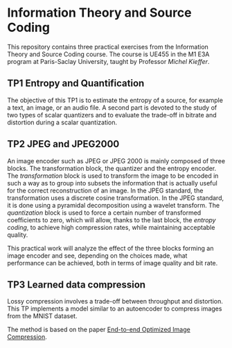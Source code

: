 # Information Theory and Source Coding

This repository contains three practical exercises from the Information Theory and Source Coding course.
The course is UE455 in the M1 E3A program at Paris-Saclay University, taught by Professor *Michel Kieffer*.

## TP1 Entropy and Quantification

The objective of this TP1 is to estimate the entropy of a source, for example a text, an image, or an audio file. A second part is devoted to the study of two types of scalar quantizers and to evaluate the trade-off in bitrate and distortion during a scalar quantization.

## TP2 JPEG and JPEG2000

An image encoder such as JPEG or JPEG 2000 is mainly composed of three blocks. The transformation block, the quantizer and the entropy encoder. The *transformation* block is used to transform the image to be encoded in such a way as to group into subsets the information that is actually useful for the correct reconstruction of an image. In the JPEG standard, the transformation uses a discrete cosine transformation. In the JPEG standard, it is done using a pyramidal decomposition using a wavelet transform. The *quantization* block is used to force a certain number of transformed coefficients to zero, which will allow, thanks to the last block, the *entropy coding*, to achieve high compression rates, while maintaining acceptable quality.

This practical work will analyze the effect of the three blocks forming an image encoder and see, depending on the choices made, what performance can be achieved, both in terms of image quality and bit rate.

## TP3 Learned data compression

Lossy compression involves a trade-off between throughput and distortion. This TP implements a model similar to an autoencoder to compress images from the MNIST dataset. 

The method is based on the paper [End-to-end Optimized Image Compression](https://arxiv.org/abs/1611.01704).



